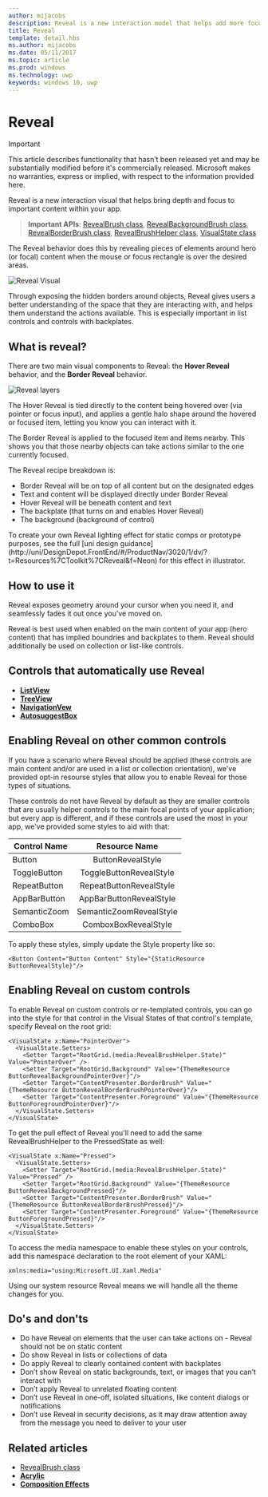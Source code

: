 ---author: mijacobsdescription: Reveal is a new interaction model that helps add more focus and delight to your application.title: Revealtemplate: detail.hbsms.author: mijacobsms.date: 05/11/2017ms.topic: articlems.prod: windowsms.technology: uwpkeywords: windows 10, uwp---# Reveal> [!IMPORTANT]> This article describes functionality that hasn’t been released yet and may be substantially modified before it's commercially released. Microsoft makes no warranties, express or implied, with respect to the information provided here.Reveal is a new interaction visual that helps bring depth and focus to important content within your app.> **Important APIs**: [RevealBrush class](https://docs.microsoft.com/uwp/api/windows.ui.xaml.media.revealbrush), [RevealBackgroundBrush class](https://docs.microsoft.com/uwp/api/windows.ui.xaml.media.revealbackgroundbrush), [RevealBorderBrush class](https://docs.microsoft.com/uwp/api/windows.ui.xaml.media.revealborderbrush), [RevealBrushHelper class](https://docs.microsoft.com/uwp/api/windows.ui.xaml.media.revealbrushhelper), [VisualState class](https://docs.microsoft.com/en-us/uwp/api/Windows.UI.Xaml.VisualState)The Reveal behavior does this by revealing pieces of elements around hero (or focal) content when the mouse or focus rectangle is over the desired areas.![Reveal Visual](images/Nav_Reveal_Animation.gif)Through exposing the hidden borders around objects, Reveal gives users a better understanding of the space that they are interacting with, and helps them understand the actions available. This is especially important in list controls and controls with backplates.## What is reveal?There are two main visual components to Reveal: the **Hover Reveal** behavior, and the **Border Reveal** behavior.![Reveal layers](images/RevealLayers.png)The Hover Reveal is tied directly to the content being hovered over (via pointer or focus input), and applies a gentle halo shape around the hovered or focused item, letting you know you can interact with it.The Border Reveal is applied to the focused item and items nearby. This shows you that those nearby objects can take actions similar to the one currently focused.The Reveal recipe breakdown is:- Border Reveal will be on top of all content but on the designated edges- Text and content will be displayed directly under Border Reveal- Hover Reveal will be beneath content and text- The backplate (that turns on and enables Hover Reveal)- The background (background of control)<div class=”microsoft-internal-note”>To create your own Reveal lighting effect for static comps or prototype purposes, see the full [uni design guidance](http://uni/DesignDepot.FrontEnd/#/ProductNav/3020/1/dv/?t=Resources%7CToolkit%7CReveal&f=Neon) for this effect in illustrator.</div>## How to use itReveal exposes geometry around your cursor when you need it, and seamlessly fades it out once you’ve moved on.Reveal is best used when enabled on the main content of your app (hero content) that has implied boundries and backplates to them. Reveal should additionally be used on collection or list-like controls.## Controls that automatically use Reveal- [**ListView**](../controls-and-patterns/lists.md)- [**TreeView**](../controls-and-patterns/tree-view.md)- [**NavigationVew**](../controls-and-patterns/navigationview.md)- [**AutosuggestBox**](../controls-and-patterns/auto-suggest-box.md)## Enabling Reveal on other common controlsIf you have a scenario where Reveal should be applied (these controls are main content and/or are used in a list or collection orientation), we've provided opt-in resourse styles that allow you to enable Reveal for those types of situations.These controls do not have Reveal by default as they are smaller controls that are usually helper controls to the main focal points of your application; but every app is different, and if these controls are used the most in your app, we've provided some styles to aid with that:| Control Name   | Resource Name ||----------|:-------------:|| Button |  ButtonRevealStyle || ToggleButton | ToggleButtonRevealStyle || RepeatButton | RepeatButtonRevealStyle || AppBarButton | AppBarButtonRevealStyle || SemanticZoom | SemanticZoomRevealStyle || ComboBox | ComboxBoxRevealStyle |To apply these styles, simply update the Style property like so:```XAML<Button Content="Button Content" Style="{StaticResource ButtonRevealStyle}"/>```## Enabling Reveal on custom controlsTo enable Reveal on custom controls or re-templated controls, you can go into the style for that control in the Visual States of that control's template, specify Reveal on the root grid:```XAML<VisualState x:Name="PointerOver">  <VisualState.Setters>    <Setter Target="RootGrid.(media:RevealBrushHelper.State)" Value="PointerOver" />    <Setter Target="RootGrid.Background" Value="{ThemeResource ButtonRevealBackgroundPointerOver}"/>    <Setter Target="ContentPresenter.BorderBrush" Value="{ThemeResource ButtonRevealBorderBrushPointerOver}"/>    <Setter Target="ContentPresenter.Foreground" Value="{ThemeResource ButtonForegroundPointerOver}"/>  </VisualState.Setters></VisualState>```To get the pull effect of Reveal you'll need to add the same RevealBrushHelper to the PressedState as well:```XAML<VisualState x:Name="Pressed">  <VisualState.Setters>    <Setter Target="RootGrid.(media:RevealBrushHelper.State)" Value="Pressed" />    <Setter Target="RootGrid.Background" Value="{ThemeResource ButtonRevealBackgroundPressed}"/>    <Setter Target="ContentPresenter.BorderBrush" Value="{ThemeResource ButtonRevealBorderBrushPressed}"/>    <Setter Target="ContentPresenter.Foreground" Value="{ThemeResource ButtonForegroundPressed}"/>  </VisualState.Setters></VisualState>```To access the media namespace to enable these styles on your controls, add this namespace declaration to the root element of your XAML:```XAMLxmlns:media="using:Microsoft.UI.Xaml.Media"```Using our system resource Reveal means we will handle all the theme changes for you.## Do's and don'ts- Do have Reveal on elements that the user can take actions on - Reveal should not be on static content- Do show Reveal in lists or collections of data- Do apply Reveal to clearly contained content with backplates- Don’t show Reveal on static backgrounds, text, or images that you can’t interact with- Don’t apply Reveal to unrelated floating content- Don’t use Reveal in one-off, isolated situations, like content dialogs or notifications- Don’t use Reveal in security decisions, as it may draw attention away from the message you need to  deliver to your user## Related articles- [RevealBrush class](https://docs.microsoft.com/uwp/api/windows.ui.xaml.media.revealbrush)- [**Acrylic**](acrylic.md)- [**Composition Effects**](https://msdn.microsoft.com/windows/uwp/graphics/composition-effects)